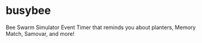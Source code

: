 # busybee
 Bee Swarm Simulator Event Timer that reminds you about planters, Memory Match, Samovar, and more!
